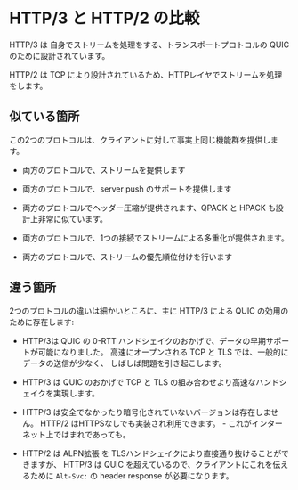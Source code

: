 # HTTP/3 と HTTP/2 の比較

HTTP/3 は 自身でストリームを処理をする、トランスポートプロトコルの QUIC のために設計されています。

HTTP/2 は TCP により設計されているため、HTTPレイヤでストリームを処理をします。

## 似ている箇所

この2つのプロトコルは、クライアントに対して事実上同じ機能群を提供します。

- 両方のプロトコルで、ストリームを提供します

- 両方のプロトコルで、server push のサポートを提供します

- 両方のプロトコルでヘッダー圧縮が提供されます、QPACK と HPACK も設計上非常に似ています。

- 両方のプロトコルで、1つの接続でストリームによる多重化が提供されます。

- 両方のプロトコルで、ストリームの優先順位付けを行います

## 違う箇所

2つのプロトコルの違いは細かいところに、主に HTTP/3 による QUIC の効用のために存在します:

- HTTP/3は QUIC の 0-RTT ハンドシェイクのおかげで、データの早期サポートが可能になりました。
  高速にオープンされる TCP と TLS では、一般的にデータの送信が少なく、
  しばしば問題を引き起こします。

- HTTP/3 は QUIC のおかげで TCP と TLS の組み合わせより高速なハンドシェイクを実現します。

- HTTP/3 は安全でなかったり暗号化されていないバージョンは存在しません。
  HTTP/2 はHTTPSなしでも実装され利用できます。 - これがインターネット上ではまれであっても。

- HTTP/2 は ALPN拡張 を TLSハンドシェイクにより直接通り抜けることができますが、
  HTTP/3 は QUIC を超えているので、クライアントにこれを伝えるために
  `Alt-Svc:` の header response が必要になります。
